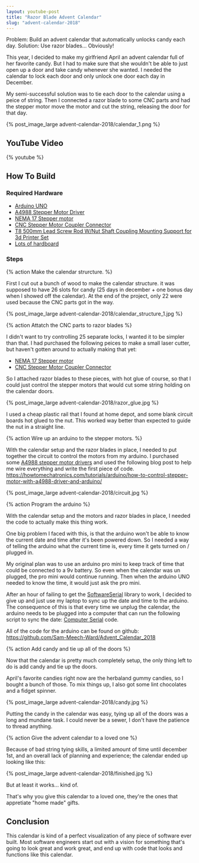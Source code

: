```yaml
---
layout: youtube-post
title: "Razor Blade Advent Calendar"
slug: "advent-calendar-2018"
---
```


Problem: Build an advent calendar that automatically unlocks candy each day.
Solution: Use razor blades... Obviously!

This year, I decided to make my girlfriend April an advent calendar full of her favorite candy. But I had to make sure that she wouldn't be able to just open up a door and take candy whenever she wanted. I needed the calendar to lock each door and only unlock one door each day in December.

My semi-successful solution was to tie each door to the calendar using a peice of string. Then I connected a razor blade to some CNC parts and had the stepper motor move the motor and cut the string, releasing the door for that day.

{% post_image_large advent-calendar-2018/calendar_1.png %}

## YouTube Video

{% youtube  %}

## How To Build

### Required Hardware

* [Arduino UNO](https://www.ebay.ca/itm/282789077942)
* [A4988 Stepper Motor Driver](https://www.ebay.com/itm/221921771119)
* [NEMA 17 Stepper motor](https://www.ebay.ca/itm/131622995166)
* [CNC Stepper Motor Coupler Connector](https://www.ebay.ca/itm/131904158434)
* [T8 500mm Lead Screw Rod W/Nut Shaft Coupling Mounting Support for 3d Printer Set](https://www.ebay.ca/itm/182887854654)
* [Lots of hardboard](https://www.homedepot.ca/en/home/p.standard-hardboard-18-x-4-x-8.1000167412.html)

### Steps

{% action
Make the calendar strurcture.
%}

First I cut out a bunch of wood to make the calendar structure. it was supposed to have 26 slots for candy (25 days in december + one bonus day when I showed off the calendar). At the end of the project, only 22 were used because the CNC parts got in the way.

{% post_image_large advent-calendar-2018/calendar_structure_1.jpg %}

{% action
Attatch the CNC parts to razor blades
%}

I didn't want to try controlling 25 separate locks, I wanted it to be simpler than that. I had purchased the following peices to make a small laser cutter, but haven't gotten around to actually making that yet:

* [NEMA 17 Stepper motor](https://www.ebay.ca/itm/131622995166)
* [CNC Stepper Motor Coupler Connector](https://www.ebay.ca/itm/131904158434)

So I attached razor blades to these pieces, with hot glue of course, so that I could just control the stepper motors that would cut some string holding on the calendar doors.

{% post_image_large advent-calendar-2018/razor_glue.jpg %}

I used a cheap plastic rail that I found at home depot, and some blank circuit boards hot glued to the nut. This worked way better than expected to guide the nut in a straight line. 

{% action
Wire up an arduino to the stepper motors.
%}

With the calendar setup and the razor blades in place, I needed to put together the circuit to control the motors from my arduino. I purchased some [A4988 stepper motor drivers](https://www.ebay.com/itm/221921771119) and used the following blog post to help me wire everything and write the first piece of code. https://howtomechatronics.com/tutorials/arduino/how-to-control-stepper-motor-with-a4988-driver-and-arduino/

{% post_image_large advent-calendar-2018/circuit.jpg %}

{% action
Program the arduino
%}

With the calendar setup and the motors and razor blades in place, I needed the code to actually make this thing work.

One big problem I faced with this, is that the arduino won't be able to know the current date and time after it's been powered down. So I needed a way of telling the arduino what the current time is, every time it gets turned on / plugged in.

My original plan was to use an arduino pro mini to keep track of time that could be connected to a 9v battery. So even when the calendar was un plugged, the pro mini would continue running. Then when the arduino UNO needed to know the time, it would just ask the pro mini.

After an hour of failing to get the [SoftwareSerial](https://www.arduino.cc/en/Reference/SoftwareSerial) library to work, I decided to give up and just use my laptop to sync up the date and time to the arduino. The consequence of this is that every time we unplug the calendar, the arduino needs to be plugged into a computer that can run the following script to sync the date: [Computer Serial](https://github.com/Sam-Meech-Ward/Calendar_Computer_Serial) code.

All of the code for the arduino can be found on github: https://github.com/Sam-Meech-Ward/Advent_Calendar_2018

{% action
Add candy and tie up all of the doors
%}

Now that the calendar is pretty much completely setup, the only thing left to do is add candy and tie up the doors.

April's favorite candies right now are the herbaland gummy candies, so I bought a bunch of those. To mix things up, I also got some lint chocolates and a fidget spinner.

{% post_image_large advent-calendar-2018/candy.jpg %}

Putting the candy in the calendar was easy, tying up all of the doors was a long and mundane task. I could never be a sewer, I don't have the patience to thread anything.

{% action
Give the advent calendar to a loved one
%}

Because of bad string tying skills, a limited amount of time until december 1st, and an overall lack of planning and experience; the calendar ended up looking like this:

{% post_image_large advent-calendar-2018/finished.jpg %}

But at least it works... kind of.

That's why you give this calendar to a loved one, they're the ones that appretiate "home made" gifts.

## Conclusion

This calendar is kind of a perfect visualization of any piece of software ever built. Most software engineers start out with a vision for something that's going to look great and work great, and  end up with code that looks and functions like this calendar. 
